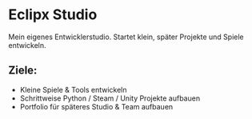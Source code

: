 # Eclipx Studio

Mein eigenes Entwicklerstudio. Startet klein, später Projekte und Spiele entwickeln.

## Ziele:
- Kleine Spiele & Tools entwickeln
- Schrittweise Python / Steam / Unity Projekte aufbauen
- Portfolio für späteres Studio & Team aufbauen

